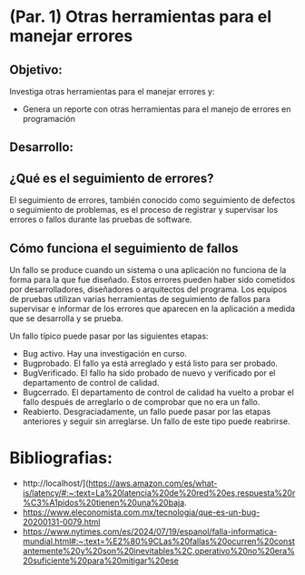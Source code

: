 # (Par. 1) Otras herramientas para el manejar errores 
## Objetivo:
Investiga otras herramientas para el manejar errores y:

- Genera un reporte con otras herramientas para el manejo de errores en programación
## Desarrollo:
## ¿Qué es el seguimiento de errores?
El seguimiento de errores, también conocido como seguimiento de defectos o seguimiento de problemas, es el proceso de registrar y supervisar los errores o fallos durante las pruebas de software.

## Cómo funciona el seguimiento de fallos
Un fallo se produce cuando un sistema o una aplicación no funciona de la forma para la que fue diseñado. Estos errores pueden haber sido cometidos por desarrolladores, diseñadores o arquitectos del programa. Los equipos de pruebas utilizan varias herramientas de seguimiento de fallos para supervisar e informar de los errores que aparecen en la aplicación a medida que se desarrolla y se prueba.

Un fallo típico puede pasar por las siguientes etapas:

* Bug activo. Hay una investigación en curso.
* Bugprobado. El fallo ya está arreglado y está listo para ser probado.
* BugVerificado. El fallo ha sido probado de nuevo y verificado por el departamento de control de calidad.
* Bugcerrado. El departamento de control de calidad ha vuelto a probar el fallo después de arreglarlo o de comprobar que no era un fallo.
* Reabierto. Desgraciadamente, un fallo puede pasar por las etapas anteriores y seguir sin arreglarse. Un fallo de este tipo puede reabrirse.
  
# Bibliografias:

* http://localhost/](https://aws.amazon.com/es/what-is/latency/#:~:text=La%20latencia%20de%20red%20es,respuesta%20r%C3%A1pidos%20tienen%20una%20baja.
* https://www.eleconomista.com.mx/tecnologia/que-es-un-bug-20200131-0079.html
* https://www.nytimes.com/es/2024/07/19/espanol/falla-informatica-mundial.html#:~:text=%E2%80%9CLas%20fallas%20ocurren%20constantemente%20y%20son%20inevitables%2C,operativo%20no%20era%20suficiente%20para%20mitigar%20ese
